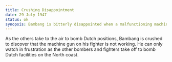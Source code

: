 ```yaml
---
title: Crushing Disappointment
date: 29 July 1947 
status: ok
synopsis: Bambang is bitterly disappointed when a malfunctioning machine gun on his aircraft disqualifies him from participating in the raid to bomb Dutch facilities. 
---
```

As the others take to the air to bomb Dutch positions, Bambang is crushed to discover that the machine
gun on his fighter is not working. He can only watch in frustration
as the other bombers and fighters take off to bomb Dutch facilities
on the North coast.